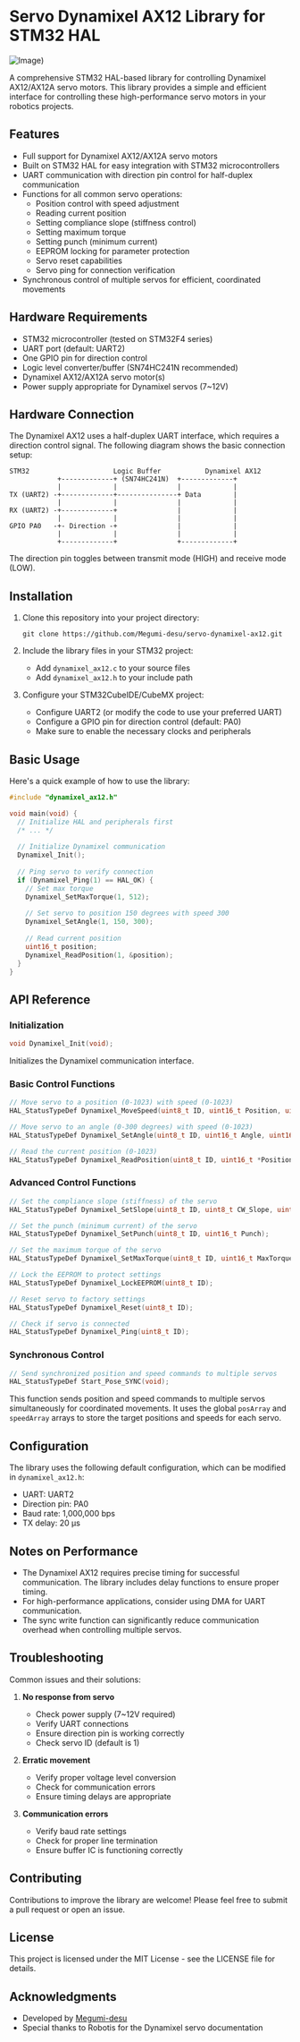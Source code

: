 # Servo Dynamixel AX12 Library for STM32 HAL

![Image](https://github.com/user-attachments/assets/60799ba2-2870-4c05-a430-3b95ad65013d))

A comprehensive STM32 HAL-based library for controlling Dynamixel AX12/AX12A servo motors. This library provides a simple and efficient interface for controlling these high-performance servo motors in your robotics projects.

## Features

- Full support for Dynamixel AX12/AX12A servo motors
- Built on STM32 HAL for easy integration with STM32 microcontrollers
- UART communication with direction pin control for half-duplex communication
- Functions for all common servo operations:
  - Position control with speed adjustment
  - Reading current position
  - Setting compliance slope (stiffness control)
  - Setting maximum torque
  - Setting punch (minimum current)
  - EEPROM locking for parameter protection
  - Servo reset capabilities
  - Servo ping for connection verification
- Synchronous control of multiple servos for efficient, coordinated movements

## Hardware Requirements

- STM32 microcontroller (tested on STM32F4 series)
- UART port (default: UART2)
- One GPIO pin for direction control
- Logic level converter/buffer (SN74HC241N recommended)
- Dynamixel AX12/AX12A servo motor(s)
- Power supply appropriate for Dynamixel servos (7~12V)

## Hardware Connection

The Dynamixel AX12 uses a half-duplex UART interface, which requires a direction control signal. The following diagram shows the basic connection setup:

```
STM32                     Logic Buffer           Dynamixel AX12
            +-------------+ (SN74HC241N)  +-------------+
            |             |               |             |
TX (UART2) -+-------------+---------------+ Data        |
            |             |               |             |
RX (UART2) -+-------------+               |             |
            |             |               |             |
GPIO PA0   -+- Direction -+               |             |
            |             |               |             |
            +-------------+               +-------------+
```

The direction pin toggles between transmit mode (HIGH) and receive mode (LOW).

## Installation

1. Clone this repository into your project directory:
   ```
   git clone https://github.com/Megumi-desu/servo-dynamixel-ax12.git
   ```

2. Include the library files in your STM32 project:
   - Add `dynamixel_ax12.c` to your source files
   - Add `dynamixel_ax12.h` to your include path

3. Configure your STM32CubeIDE/CubeMX project:
   - Configure UART2 (or modify the code to use your preferred UART)
   - Configure a GPIO pin for direction control (default: PA0)
   - Make sure to enable the necessary clocks and peripherals

## Basic Usage

Here's a quick example of how to use the library:

```c
#include "dynamixel_ax12.h"

void main(void) {
  // Initialize HAL and peripherals first
  /* ... */
  
  // Initialize Dynamixel communication
  Dynamixel_Init();
  
  // Ping servo to verify connection
  if (Dynamixel_Ping(1) == HAL_OK) {
    // Set max torque
    Dynamixel_SetMaxTorque(1, 512);
    
    // Set servo to position 150 degrees with speed 300
    Dynamixel_SetAngle(1, 150, 300);
    
    // Read current position
    uint16_t position;
    Dynamixel_ReadPosition(1, &position);
  }
}
```

## API Reference

### Initialization

```c
void Dynamixel_Init(void);
```
Initializes the Dynamixel communication interface.

### Basic Control Functions

```c
// Move servo to a position (0-1023) with speed (0-1023)
HAL_StatusTypeDef Dynamixel_MoveSpeed(uint8_t ID, uint16_t Position, uint16_t Speed);

// Move servo to an angle (0-300 degrees) with speed (0-1023)
HAL_StatusTypeDef Dynamixel_SetAngle(uint8_t ID, uint16_t Angle, uint16_t Speed);

// Read the current position (0-1023)
HAL_StatusTypeDef Dynamixel_ReadPosition(uint8_t ID, uint16_t *Position);
```

### Advanced Control Functions

```c
// Set the compliance slope (stiffness) of the servo
HAL_StatusTypeDef Dynamixel_SetSlope(uint8_t ID, uint8_t CW_Slope, uint8_t CCW_Slope);

// Set the punch (minimum current) of the servo
HAL_StatusTypeDef Dynamixel_SetPunch(uint8_t ID, uint16_t Punch);

// Set the maximum torque of the servo
HAL_StatusTypeDef Dynamixel_SetMaxTorque(uint8_t ID, uint16_t MaxTorque);

// Lock the EEPROM to protect settings
HAL_StatusTypeDef Dynamixel_LockEEPROM(uint8_t ID);

// Reset servo to factory settings
HAL_StatusTypeDef Dynamixel_Reset(uint8_t ID);

// Check if servo is connected
HAL_StatusTypeDef Dynamixel_Ping(uint8_t ID);
```

### Synchronous Control

```c
// Send synchronized position and speed commands to multiple servos
HAL_StatusTypeDef Start_Pose_SYNC(void);
```
This function sends position and speed commands to multiple servos simultaneously for coordinated movements. It uses the global `posArray` and `speedArray` arrays to store the target positions and speeds for each servo.

## Configuration

The library uses the following default configuration, which can be modified in `dynamixel_ax12.h`:

- UART: UART2
- Direction pin: PA0
- Baud rate: 1,000,000 bps
- TX delay: 20 µs

## Notes on Performance

- The Dynamixel AX12 requires precise timing for successful communication. The library includes delay functions to ensure proper timing.
- For high-performance applications, consider using DMA for UART communication.
- The sync write function can significantly reduce communication overhead when controlling multiple servos.

## Troubleshooting

Common issues and their solutions:

1. **No response from servo**
   - Check power supply (7~12V required)
   - Verify UART connections
   - Ensure direction pin is working correctly
   - Check servo ID (default is 1)

2. **Erratic movement**
   - Verify proper voltage level conversion
   - Check for communication errors
   - Ensure timing delays are appropriate

3. **Communication errors**
   - Verify baud rate settings
   - Check for proper line termination
   - Ensure buffer IC is functioning correctly

## Contributing

Contributions to improve the library are welcome! Please feel free to submit a pull request or open an issue.

## License

This project is licensed under the MIT License - see the LICENSE file for details.

## Acknowledgments

- Developed by [Megumi-desu](https://github.com/Megumi-desu)
- Special thanks to Robotis for the Dynamixel servo documentation
